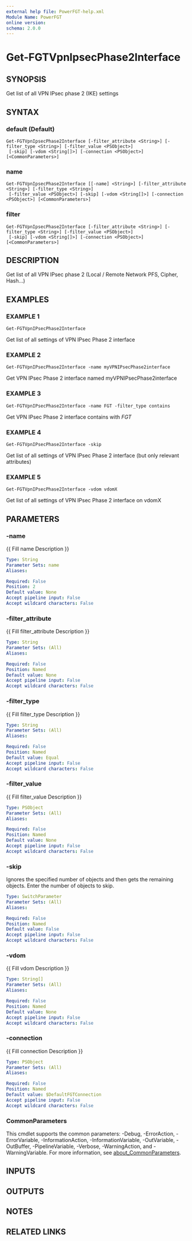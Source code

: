 ```yaml
---
external help file: PowerFGT-help.xml
Module Name: PowerFGT
online version:
schema: 2.0.0
---
```


# Get-FGTVpnIpsecPhase2Interface

## SYNOPSIS
Get list of all VPN IPsec phase 2 (IKE) settings

## SYNTAX

### default (Default)
```
Get-FGTVpnIpsecPhase2Interface [-filter_attribute <String>] [-filter_type <String>] [-filter_value <PSObject>]
 [-skip] [-vdom <String[]>] [-connection <PSObject>] [<CommonParameters>]
```

### name
```
Get-FGTVpnIpsecPhase2Interface [[-name] <String>] [-filter_attribute <String>] [-filter_type <String>]
 [-filter_value <PSObject>] [-skip] [-vdom <String[]>] [-connection <PSObject>] [<CommonParameters>]
```

### filter
```
Get-FGTVpnIpsecPhase2Interface [-filter_attribute <String>] [-filter_type <String>] [-filter_value <PSObject>]
 [-skip] [-vdom <String[]>] [-connection <PSObject>] [<CommonParameters>]
```

## DESCRIPTION
Get list of all VPN IPsec phase 2 (Local / Remote Network PFS, Cipher, Hash...)

## EXAMPLES

### EXAMPLE 1
```
Get-FGTVpnIPsecPhase2Interface
```

Get list of all settings of VPN IPsec Phase 2 interface

### EXAMPLE 2
```
Get-FGTVpnIPsecPhase2Interface -name myVPNIPsecPhase2interface
```

Get VPN IPsec Phase 2 interface named myVPNIPsecPhase2interface

### EXAMPLE 3
```
Get-FGTVpnIPsecPhase2Interface -name FGT -filter_type contains
```

Get VPN IPsec Phase 2 interface contains with *FGT*

### EXAMPLE 4
```
Get-FGTVpnIPsecPhase2Interface -skip
```

Get list of all settings of VPN IPsec Phase 2 interface (but only relevant attributes)

### EXAMPLE 5
```
Get-FGTVpnIPsecPhase2Interface -vdom vdomX
```

Get list of all settings of VPN IPsec Phase 2 interface on vdomX

## PARAMETERS

### -name
{{ Fill name Description }}

```yaml
Type: String
Parameter Sets: name
Aliases:

Required: False
Position: 2
Default value: None
Accept pipeline input: False
Accept wildcard characters: False
```

### -filter_attribute
{{ Fill filter_attribute Description }}

```yaml
Type: String
Parameter Sets: (All)
Aliases:

Required: False
Position: Named
Default value: None
Accept pipeline input: False
Accept wildcard characters: False
```

### -filter_type
{{ Fill filter_type Description }}

```yaml
Type: String
Parameter Sets: (All)
Aliases:

Required: False
Position: Named
Default value: Equal
Accept pipeline input: False
Accept wildcard characters: False
```

### -filter_value
{{ Fill filter_value Description }}

```yaml
Type: PSObject
Parameter Sets: (All)
Aliases:

Required: False
Position: Named
Default value: None
Accept pipeline input: False
Accept wildcard characters: False
```

### -skip
Ignores the specified number of objects and then gets the remaining objects.
Enter the number of objects to skip.

```yaml
Type: SwitchParameter
Parameter Sets: (All)
Aliases:

Required: False
Position: Named
Default value: False
Accept pipeline input: False
Accept wildcard characters: False
```

### -vdom
{{ Fill vdom Description }}

```yaml
Type: String[]
Parameter Sets: (All)
Aliases:

Required: False
Position: Named
Default value: None
Accept pipeline input: False
Accept wildcard characters: False
```

### -connection
{{ Fill connection Description }}

```yaml
Type: PSObject
Parameter Sets: (All)
Aliases:

Required: False
Position: Named
Default value: $DefaultFGTConnection
Accept pipeline input: False
Accept wildcard characters: False
```

### CommonParameters
This cmdlet supports the common parameters: -Debug, -ErrorAction, -ErrorVariable, -InformationAction, -InformationVariable, -OutVariable, -OutBuffer, -PipelineVariable, -Verbose, -WarningAction, and -WarningVariable. For more information, see [about_CommonParameters](http://go.microsoft.com/fwlink/?LinkID=113216).

## INPUTS

## OUTPUTS

## NOTES

## RELATED LINKS
